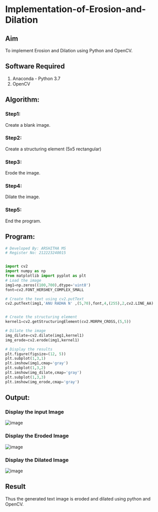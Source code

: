 # Implementation-of-Erosion-and-Dilation
## Aim
To implement Erosion and Dilation using Python and OpenCV.
## Software Required
1. Anaconda - Python 3.7
2. OpenCV
## Algorithm:
### Step1:
Create a blank image.

### Step2:
Create a structuring element (5x5 rectangular)

### Step3:
Erode the image.

### Step4:
Dilate the image.

### Step5:
End the program.
 
## Program:

``` Python
# Developed By: ARSHITHA MS
# Register No: 212223240015


import cv2
import numpy as np
from matplotlib import pyplot as plt
# Load the image
img1=np.zeros((100,700),dtype='uint8')
font=cv2.FONT_HERSHEY_COMPLEX_SMALL

# Create the text using cv2.putText
cv2.putText(img1,'ANU RADHA N' ,(5,70),font,4,(255),2,cv2.LINE_AA)


# Create the structuring element
kernel1=cv2.getStructuringElement(cv2.MORPH_CROSS,(5,5))

# Dilate the image
img_dilate=cv2.dilate(img1,kernel1)
img_erode=cv2.erode(img1,kernel1)

# Display the results
plt.figure(figsize=(12, 5))
plt.subplot(1,3,1)
plt.imshow(img1,cmap='gray')
plt.subplot(1,3,2)
plt.imshow(img_dilate,cmap='gray')
plt.subplot(1,3,3)
plt.imshow(img_erode,cmap='gray')


```
## Output:

### Display the input Image
![image](https://github.com/user-attachments/assets/7979e3e5-38ea-40c8-8a1c-18b5262581ed)


### Display the Eroded Image
![image](https://github.com/user-attachments/assets/c9b14367-376d-40f8-bce9-43bbcc261697)

### Display the Dilated Image
![image](https://github.com/user-attachments/assets/e7c7676f-6526-44e5-ab57-5646aba03653)


## Result
Thus the generated text image is eroded and dilated using python and OpenCV.

